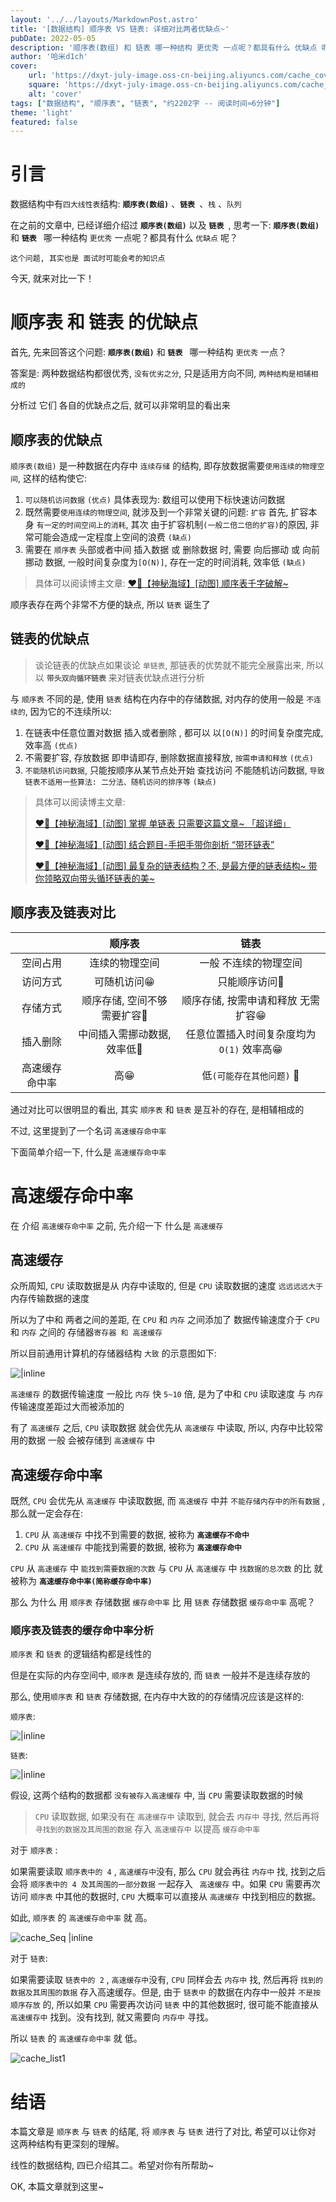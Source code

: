 ```yaml
---
layout: '../../layouts/MarkdownPost.astro'
title: '[数据结构] 顺序表 VS 链表: 详细对比两者优缺点~'
pubDate: 2022-05-05
description: '顺序表(数组) 和 链表 哪一种结构 更优秀 一点呢？都具有什么 优缺点 呢？'
author: '哈米d1ch'
cover:
    url: 'https://dxyt-july-image.oss-cn-beijing.aliyuncs.com/cache_cover.webp'
    square: 'https://dxyt-july-image.oss-cn-beijing.aliyuncs.com/cache_cover.webp'
    alt: 'cover'
tags: ["数据结构", "顺序表", "链表", "约2202字 -- 阅读时间≈6分钟"]
theme: 'light'
featured: false
---
```


# 引言

数据结构中有`四大线性表`结构: **`顺序表(数组)`** 、**`链表 `**、`栈` 、`队列`

在之前的文章中, 已经详细介绍过 **`顺序表(数组)`** 以及 **`链表 `**, 思考一下: **`顺序表(数组)`** 和 **`链表 `** 哪一种结构 `更优秀` 一点呢？都具有什么 `优缺点` 呢？

`这个问题, 其实也是 面试时可能会考的知识点`

今天, 就来对比一下！

# 顺序表 和 链表 的优缺点

首先, 先来回答这个问题: **`顺序表(数组)`** 和 **`链表 `** 哪一种结构 `更优秀` 一点？

答案是: 两种数据结构都很优秀, `没有优劣之分`, 只是适用方向不同, `两种结构是相辅相成的`

分析过 它们 各自的优缺点之后, 就可以非常明显的看出来

## 顺序表的优缺点

`顺序表(数组)` 是一种数据在内存中 `连续存储` 的结构, 即存放数据需要`使用连续的物理空间`, 这样的结构使它: 

1. `可以随机访问数据`  `(优点)`
    具体表现为: 数组可以使用下标快速访问数据
2. 既然需要`使用连续的物理空间`, 就涉及到一个非常关键的问题: `扩容`
    首先, 扩容本身 `有一定的时间空间上的消耗`, 其次 由于扩容机制`(一般二倍二倍的扩容)`的原因, 非常可能会造成一定程度上空间的浪费 `(缺点)`
3. 需要在 `顺序表` 头部或者中间 插入数据 或 删除数据 时, 需要 向后挪动 或 向前挪动 数据, 一般时间复杂度为`[O(N)]`, 存在一定的时间消耗, 效率低  `(缺点)`

> 具体可以阅读博主文章: [❤️‍🔥【神秘海域】[动图] 顺序表千字破解~](https://humid1ch.cn/posts/DS-Sequence-Table)
>

顺序表存在两个非常不方便的缺点, 所以 `链表` 诞生了

## 链表的优缺点

>  谈论链表的优缺点如果谈论 `单链表`, 那链表的优势就不能完全展露出来, 所以 以 **`带头双向循环链表`** 来对链表优缺点进行分析

与 `顺序表` 不同的是, 使用 `链表` 结构在内存中的存储数据, 对内存的使用一般是 `不连续的`, 因为它的不连续所以: 

1. 在链表中任意位置对数据 插入或者删除 , 都可以 以`[O(N)]` 的时间复杂度完成, 效率高 `(优点)`
2. 不需要扩容, 存放数据 即申请即存, 删除数据直接释放, `按需申请和释放` `(优点)`
3. `不能随机访问数据`, 只能按顺序从某节点处开始 查找访问
    不能随机访问数据, `导致链表不适用一些算法: 二分法、随机访问的排序等` `(缺点)`

> 具体可以阅读博主文章: 
>
> [❤️‍🔥【神秘海域】[动图] 掌握 单链表 只需要这篇文章~ 「超详细」](https://humid1ch.cn/posts/DS-Single-List)
>
> [❤️‍🔥【神秘海域】[动图] 结合题目-手把手带你剖析 “带环链表”](https://humid1ch.cn/posts/DS-Circular-List)
>
> [❤️‍🔥【神秘海域】[动图] 最复杂的链表结构？不, 是最方便的链表结构~ 带你领略双向带头循环链表的美~](https://humid1ch.cn/posts/DS-Bidirectional-Headed-Circular-List)

## 顺序表及链表对比

|                 |           顺序表            |                   链表                    |
| :-------------: | :-------------------------: | :---------------------------------------: |
|    空间占用     |       连续的物理空间        |           一般 不连续的物理空间           |
|    访问方式     |         可随机访问😁         |               只能顺序访问🙁               |
|    存储方式     | 顺序存储, 空间不够需要扩容🙁 |    顺序存储, 按需申请和释放 无需扩容😁     |
|    插入删除     | 中间插入需挪动数据, 效率低🙁 | 任意位置插入时间复杂度均为 `O(1)` 效率高😁 |
| 高速缓存 命中率 |             高😁             |         低`(可能存在其他问题)` 🙁          |

通过对比可以很明显的看出, 其实 `顺序表` 和 `链表` 是互补的存在, 是相辅相成的

不过, 这里提到了一个名词 `高速缓存命中率`

下面简单介绍一下, 什么是 `高速缓存命中率`

# 高速缓存命中率

在 介绍 `高速缓存命中率` 之前, 先介绍一下 什么是 `高速缓存`

## 高速缓存

众所周知, `CPU` 读取数据是从 内存中读取的, 但是 `CPU` 读取数据的速度 `远远远远大于` 内存传输数据的速度

所以为了中和 两者之间的差距, 在 `CPU` 和 `内存` 之间添加了 数据传输速度介于 `CPU` 和 `内存` 之间的 存储器`寄存器 和 高速缓存`

所以目前通用计算机的存储器结构 `大致` 的示意图如下: 

![|inline](https://dxyt-july-image.oss-cn-beijing.aliyuncs.com/image-20220505084529584.webp)

`高速缓存` 的数据传输速度 一般比 `内存` 快 `5~10` 倍, 是为了中和 `CPU` 读取速度 与 `内存` 传输速度差距过大而被添加的

有了 `高速缓存` 之后, `CPU` 读取数据 就会优先从 `高速缓存` 中读取, 所以, 内存中比较常用的数据 一般 会被存储到 `高速缓存` 中

## 高速缓存命中率

既然, `CPU` 会优先从 `高速缓存` 中读取数据, 而 `高速缓存` 中并 `不能存储内存中的所有数据` , 那么就一定会存在: 

1. `CPU` 从 `高速缓存` 中找不到需要的数据, 被称为 **`高速缓存不命中`**
2. `CPU` 从 `高速缓存` 中能找到需要的数据, 被称为 **`高速缓存命中`**

`CPU` 从 `高速缓存` 中 `能找到需要数据的次数` 与 `CPU` 从 `高速缓存` 中 `找数据的总次数` 的比 就被称为 **`高速缓存命中率(简称缓存命中率)`**



那么 为什么 用 `顺序表` 存储数据 `缓存命中率` 比 用 `链表` 存储数据 `缓存命中率` 高呢？

### 顺序表及链表的缓存命中率分析

`顺序表` 和 `链表` 的逻辑结构都是线性的

但是在实际的内存空间中, `顺序表` 是连续存放的, 而 `链表` 一般并不是连续存放的

那么, 使用`顺序表` 和 `链表` 存储数据, 在内存中大致的的存储情况应该是这样的: 

`顺序表`: 

![|inline](https://dxyt-july-image.oss-cn-beijing.aliyuncs.com/image-20220505124210498.webp)

`链表`: 

![|inline](https://dxyt-july-image.oss-cn-beijing.aliyuncs.com/image-20220505124848281.webp)

假设, 这两个结构的数据都 `没有被存入高速缓存` 中, 当 `CPU`  需要读取数据的时候

> `CPU` 读取数据, 如果没有在 `高速缓存中` 读取到, 就会去 `内存中` 寻找, 然后再将 `寻找到的数据及其周围的数据` 存入 `高速缓存中` 以提高 `缓存命中率`

对于 `顺序表` : 

如果需要读取 `顺序表中的 4` , `高速缓存中`没有, 那么 `CPU` 就会再往 `内存中` 找, 找到之后会将 `顺序表中的 4 及其周围的一部分数据` 一起存入 ` 高速缓存` 中。如果 `CPU` 需要再次访问 `顺序表` 中其他的数据时, `CPU` 大概率可以直接从 `高速缓存` 中找到相应的数据。

如此, `顺序表` 的 `高速缓存命中率` 就 高。

![cache_Seq |inline](https://dxyt-july-image.oss-cn-beijing.aliyuncs.com/cache_Seq.gif)

对于 `链表`: 

如果需要读取 `链表中的 2` , `高速缓存中`没有, `CPU` 同样会去 `内存中` 找, 然后再将 `找到的数据及其周围的数据` 存入高速缓存。但是, 由于 `链表中` 的数据在内存中一般并 `不是按顺序存放` 的, 所以如果 `CPU` 需要再次访问 `链表` 中的其他数据时, 很可能不能直接从 `高速缓存中` 找到。没有找到, 就又需要向 `内存中` 寻找。 

所以 `链表` 的 `高速缓存命中率` 就 低。

![cache_list1](https://dxyt-july-image.oss-cn-beijing.aliyuncs.com/cache_list1.gif)

# 结语

本篇文章是 `顺序表` 与 `链表` 的结尾, 将 `顺序表` 与 `链表` 进行了对比, 希望可以让你对 这两种结构有更深刻的理解。

线性的数据结构, 四已介绍其二。希望对你有所帮助~

OK, 本篇文章就到这里~



